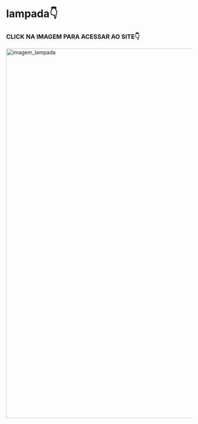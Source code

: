 # lampada👇

### CLICK NA IMAGEM PARA ACESSAR AO SITE👇
<a href="https://dorcaschagas.github.io/lampada/"><img width="1000" src="https://user-images.githubusercontent.com/128332474/235820754-dc41d39c-c47e-4c4d-89d3-182cabfe6556.png" alt="imagem_lampada"></a>
